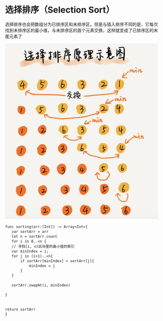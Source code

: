 # 选择排序（Selection Sort）

 
 选择排序也会把数组分为已排序区和未排序区。但是与插入排序不同的是，它每次找到未排序区的最小值，与未排序区的首个元素交换，这样就变成了已排序区的末尾元素了
 
 ![](https://github.com/SunshineBrother/LeetCodeStudy/blob/master/算法/简单排序算法/选择排序.png)
 
 ```
 func sorting(arr:[Int]) -> Array<Int>{
    var sortArr = arr
    let n = sortArr.count
    for i in 0..<n {
    // 寻找[i, n)区间里的最小值的索引
    var minIndex = i;
    for j in (i+1)..<n{
        if sortArr[minIndex] > sortArr[j]{
            minIndex = j
        }
    }
 
    sortArr.swapAt(i, minIndex)
 
 }
 
 
 return sortArr
}
 ```
 
 
